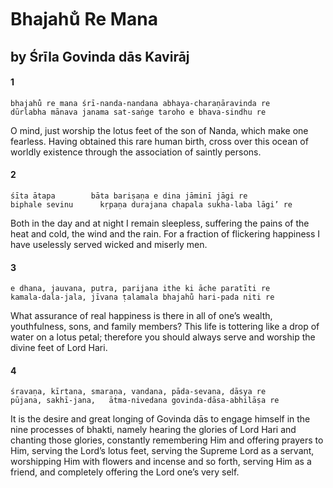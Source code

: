 # Bhajahu̐ Re Mana

## by Śrīla Govinda dās Kavirāj

#### 1

    bhajahu̐ re mana śrī-nanda-nandana abhaya-charaṇāravinda re
    dūrlabha mānava janama sat-saṅge taroho e bhava-sindhu re

O mind, just worship the lotus feet of the son of Nanda, which make one fearless. Having obtained this rare human birth, cross over this ocean of worldly existence through the association of saintly persons.

#### 2

    śīta ātapa        bāta bariṣaṇa e dina jāminī jāgi re
    biphale sevinu      kṛpaṇa durajana chapala sukha-laba lāgi’ re

Both in the day and at night I remain sleepless, suffering the pains of the heat and cold, the wind and the rain. For a fraction of flickering happiness I have uselessly served wicked and miserly men.

#### 3

    e dhana, jauvana, putra, parijana ithe ki āche paratīti re
    kamala-dala-jala, jīvana ṭalamala bhajahu̐ hari-pada niti re

What assurance of real happiness is there in all of one’s wealth, youthfulness, sons, and family members? This life is tottering like a drop of water on a lotus petal; therefore you should always serve and worship the divine feet of Lord Hari.

#### 4

    śravaṇa, kīrtana, smaraṇa, vandana, pāda-sevana, dāsya re
    pūjana, sakhī-jana,   ātma-nivedana govinda-dāsa-abhilāṣa re

It is the desire and great longing of Govinda dās to engage himself in the nine processes of bhakti, namely hearing the glories of Lord Hari and chanting those glories, constantly remembering Him and offering prayers to Him, serving the Lord’s lotus feet, serving the Supreme
Lord as a servant, worshipping Him with flowers and incense and so forth, serving Him as a friend,
and completely offering the Lord one’s very self.

